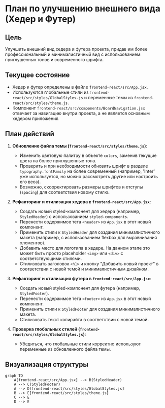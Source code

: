 # План по улучшению внешнего вида (Хедер и Футер)

## Цель
Улучшить внешний вид хедера и футера проекта, придав им более профессиональный и минималистичный вид с использованием приглушенных тонов и современного шрифта.

## Текущее состояние
- Хедер и футер определены в файле `frontend-react/src/App.jsx`.
- Используются глобальные стили из `frontend-react/src/styles/GlobalStyles.js` и переменные темы из `frontend-react/src/styles/theme.js`.
- Компонент `frontend-react/src/components/BoardNavigation.jsx` отвечает за навигацию внутри проекта, а не является основным хедером приложения.

## План действий

1.  **Обновление файла темы (`frontend-react/src/styles/theme.js`)**:
    *   Изменить цветовую палитру в объекте `colors`, заменив текущие цвета на более приглушенные тона.
    *   Проверить и при необходимости обновить шрифт в разделе `typography.fontFamily` на более современный (например, 'Inter' уже используется, но можно рассмотреть другие или настроить его веса).
    *   Возможно, скорректировать размеры шрифтов и отступы (`spacing`) для соответствия новому стилю.

2.  **Рефакторинг и стилизация хедера в `frontend-react/src/App.jsx`**:
    *   Создать новый styled-компонент для хедера (например, `StyledHeader`) с использованием `styled-components`.
    *   Перенести содержимое тега `<header>` из `App.jsx` в этот новый компонент.
    *   Применить стили к `StyledHeader` для создания минималистичного макета (например, с использованием flexbox для выравнивания элементов).
    *   Добавить место для логотипа в хедере. На данном этапе это может быть просто placeholder `<img>` или `<div>` с соответствующими стилями.
    *   Стилизовать заголовок `<h1>` и кнопку "Добавить новый проект" в соответствии с новой темой и минималистичным дизайном.

3.  **Рефакторинг и стилизация футера в `frontend-react/src/App.jsx`**:
    *   Создать новый styled-компонент для футера (например, `StyledFooter`).
    *   Перенести содержимое тега `<footer>` из `App.jsx` в этот новый компонент.
    *   Применить стили к `StyledFooter` для создания минималистичного макета.
    *   Стилизовать текст копирайта в соответствии с новой темой.

4.  **Проверка глобальных стилей (`frontend-react/src/styles/GlobalStyles.js`)**:
    *   Убедиться, что глобальные стили корректно используют переменные из обновленного файла темы.

## Визуализация структуры

```mermaid
graph TD
    A[frontend-react/src/App.jsx] --> B(StyledHeader)
    A --> C(StyledFooter)
    A --> D[frontend-react/src/styles/GlobalStyles.js]
    B --> E[frontend-react/src/styles/theme.js]
    C --> E
    D --> E